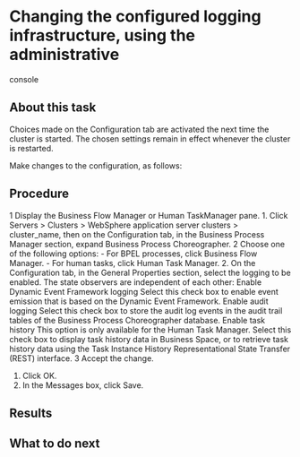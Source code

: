 <!-- image -->

# Changing the configured logging infrastructure, using the administrative
console

## About this task

Choices made on the Configuration tab are activated the
next time the cluster is started. The chosen settings remain in effect
whenever the cluster is restarted.

Make changes
to the configuration, as follows:

## Procedure

1 Display the Business Flow Manager or Human TaskManager pane.
    1. Click Servers > Clusters > WebSphere application server clusters > cluster\_name,
then on the Configuration tab, in the Business Process Manager section, expand Business Process Choreographer.
    2 Choose one of the following options:
        - For BPEL processes, click Business Flow Manager.
        - For human tasks, click Human Task Manager.
2. On the Configuration tab, in the
General Properties section, select the logging to be enabled. 
The
state observers are independent of each other:
Enable Dynamic Event Framework logging
Select this check box to enable event emission that is based on
the Dynamic Event Framework.
Enable audit logging
Select this check box to store the audit log events in the audit
trail tables of the Business Process Choreographer database.
Enable task history
 This option is only available for the Human Task Manager. Select
this check box to display task history data in Business Space, or
to retrieve task history data using the Task Instance History Representational State Transfer (REST) interface.
3 Accept the change.

1. Click OK.
2. In the Messages box, click Save.

## Results

## What to do next

<!-- image -->